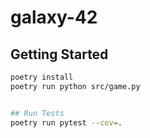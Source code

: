# galaxy-42

## Getting Started

```bash
poetry install
poetry run python src/game.py


## Run Tests
poetry run pytest --cov=.
